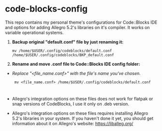 # code-blocks-config

This repo contains my personal theme's configurations for Code::Blocks IDE and options for adding Allegro 5.2's libraries on it's compiler. It works on variable operational systems.

1) **Backup original "default.conf" file by just renaming it:**

       mv /home/$USER/.config/codeblocks/default.conf /home/$USER/.config/codeblocks/BKP_default.conf

2) **Rename and move .conf file to Code::Blocks IDE config folder:**

* *Replace "<file_name.conf>" with the file's name you've chosen.*

       mv <file_name.conf> /home/$USER/.config/codeblocks/default.conf

#
* Allegro's integration options on these files does not work for flatpak or snap versions of CodeBlocks, I use it only on .deb version.

* Allegro's integration options on these files requires installing Allegro 5.2's libraries in your system. If you haven't done it yet, you should get information about it on Allegro's website: https://liballeg.org/
